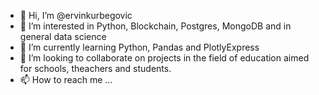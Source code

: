 - 👋 Hi, I’m @ervinkurbegovic
- 👀 I’m interested in Python, Blockchain, Postgres, MongoDB and in general data science
- 🌱 I’m currently learning Python, Pandas and PlotlyExpress
- 💞️ I’m looking to collaborate on projects in the field of education aimed for schools, theachers and students.
- 📫 How to reach me ...

<!---
ervinkurbegovic/ervinkurbegovic is a ✨ special ✨ repository because its `README.md` (this file) appears on your GitHub profile.
You can click the Preview link to take a look at your changes.
--->
